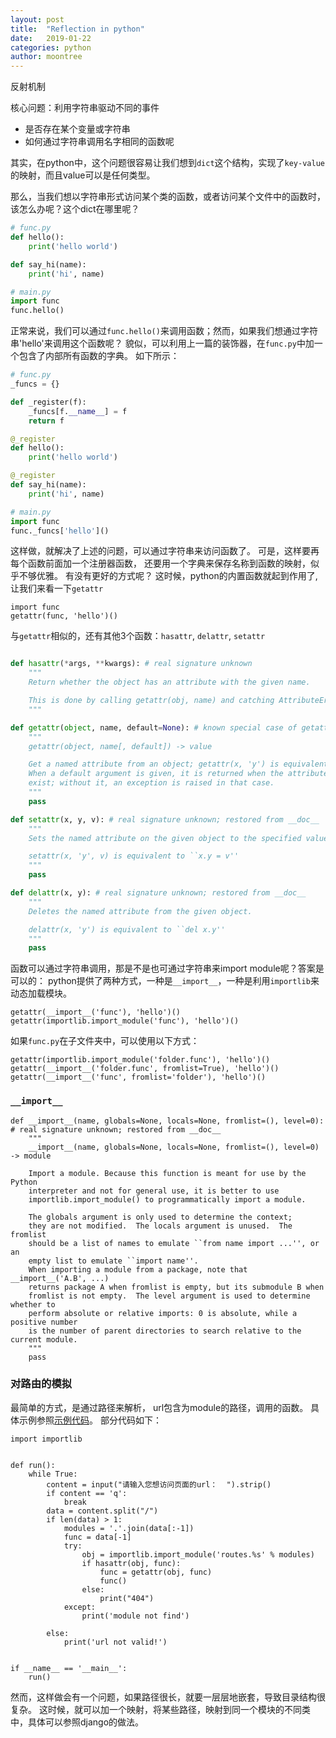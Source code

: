 ```yaml
---
layout: post
title:  "Reflection in python"
date:   2019-01-22
categories: python
author: moontree
---
```


反射机制

核心问题：利用字符串驱动不同的事件
- 是否存在某个变量或字符串
- 如何通过字符串调用名字相同的函数呢

其实，在python中，这个问题很容易让我们想到`dict`这个结构，实现了`key-value`的映射，而且value可以是任何类型。

那么，当我们想以字符串形式访问某个类的函数，或者访问某个文件中的函数时，该怎么办呢？这个dict在哪里呢？

```python
# func.py
def hello():
    print('hello world')

def say_hi(name):
    print('hi', name)
```

```python
# main.py
import func
func.hello()
```
正常来说，我们可以通过`func.hello()`来调用函数；然而，如果我们想通过字符串'hello'来调用这个函数呢？
貌似，可以利用上一篇的装饰器，在`func.py`中加一个包含了内部所有函数的字典。
如下所示：
```python
# func.py
_funcs = {}

def _register(f):
    _funcs[f.__name__] = f
    return f

@_register
def hello():
    print('hello world')

@_register
def say_hi(name):
    print('hi', name)
```
``` python
# main.py
import func
func._funcs['hello']()
```

这样做，就解决了上述的问题，可以通过字符串来访问函数了。
可是，这样要再每个函数前面加一个注册器函数，
还要用一个字典来保存名称到函数的映射，似乎不够优雅。
有没有更好的方式呢？
这时候，python的内置函数就起到作用了,让我们来看一下`getattr`

```
import func
getattr(func, 'hello')()
```

与`getattr`相似的，还有其他3个函数：`hasattr`, `delattr`, `setattr`
``` python

def hasattr(*args, **kwargs): # real signature unknown
    """
    Return whether the object has an attribute with the given name.

    This is done by calling getattr(obj, name) and catching AttributeError.
    """

def getattr(object, name, default=None): # known special case of getattr
    """
    getattr(object, name[, default]) -> value

    Get a named attribute from an object; getattr(x, 'y') is equivalent to x.y.
    When a default argument is given, it is returned when the attribute doesn't
    exist; without it, an exception is raised in that case.
    """
    pass

def setattr(x, y, v): # real signature unknown; restored from __doc__
    """
    Sets the named attribute on the given object to the specified value.

    setattr(x, 'y', v) is equivalent to ``x.y = v''
    """
    pass

def delattr(x, y): # real signature unknown; restored from __doc__
    """
    Deletes the named attribute from the given object.

    delattr(x, 'y') is equivalent to ``del x.y''
    """
    pass
```


函数可以通过字符串调用，那是不是也可通过字符串来import module呢？答案是可以的：
python提供了两种方式，一种是`__import__`，一种是利用`importlib`来动态加载模块。
```
getattr(__import__('func'), 'hello')()
getattr(importlib.import_module('func'), 'hello')()
```
如果`func.py`在子文件夹中，可以使用以下方式：
```
getattr(importlib.import_module('folder.func'), 'hello')()
getattr(__import__('folder.func', fromlist=True), 'hello')()
getattr(__import__('func', fromlist='folder'), 'hello')()
```

### `__import__`
```
def __import__(name, globals=None, locals=None, fromlist=(), level=0): # real signature unknown; restored from __doc__
    """
    __import__(name, globals=None, locals=None, fromlist=(), level=0) -> module

    Import a module. Because this function is meant for use by the Python
    interpreter and not for general use, it is better to use
    importlib.import_module() to programmatically import a module.

    The globals argument is only used to determine the context;
    they are not modified.  The locals argument is unused.  The fromlist
    should be a list of names to emulate ``from name import ...'', or an
    empty list to emulate ``import name''.
    When importing a module from a package, note that __import__('A.B', ...)
    returns package A when fromlist is empty, but its submodule B when
    fromlist is not empty.  The level argument is used to determine whether to
    perform absolute or relative imports: 0 is absolute, while a positive number
    is the number of parent directories to search relative to the current module.
    """
    pass
```



### 对路由的模拟
最简单的方式，是通过路径来解析，
url包含为module的路径，调用的函数。
具体示例参照[示例代码](examples/url_map/url.py)。
部分代码如下：
```
import importlib


def run():
    while True:
        content = input("请输入您想访问页面的url：  ").strip()
        if content == 'q':
            break
        data = content.split("/")
        if len(data) > 1:
            modules = '.'.join(data[:-1])
            func = data[-1]
            try:
                obj = importlib.import_module('routes.%s' % modules)
                if hasattr(obj, func):
                    func = getattr(obj, func)
                    func()
                else:
                    print("404")
            except:
                print('module not find')

        else:
            print('url not valid!')


if __name__ == '__main__':
    run()
```


然而，这样做会有一个问题，如果路径很长，就要一层层地嵌套，导致目录结构很复杂。
这时候，就可以加一个映射，将某些路径，映射到同一个模块的不同类中，具体可以参照django的做法。